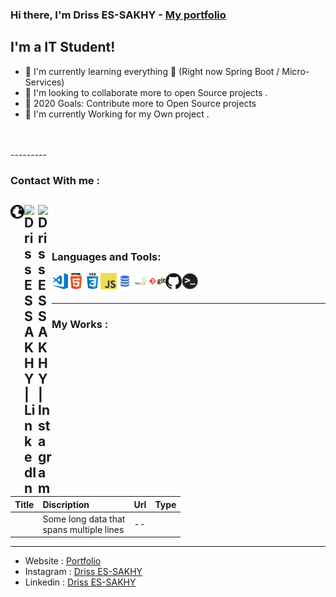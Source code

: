 ### Hi there, I'm Driss ES-SAKHY -  [My portfolio](https://drissessakhy.github.io/me/)


## I'm a IT Student! 

- 🎯 I'm currently learning everything 🤣 (Right now Spring Boot / Micro-Services)
- 🧩 I'm looking to collaborate more to open Source projects . 
- 🥅 2020 Goals: Contribute more to Open Source projects
- 📌 I'm currently Working for my Own project .
<br />
<br />
---------

### Contact With me :

 [<img align="left" alt="DrissESSAKHY.com" width="22px" src="https://raw.githubusercontent.com/iconic/open-iconic/master/svg/globe.svg" />](https://drissessakhy.github.io/me/) 
 [<img align="left" alt="DrissESSAKHY | LinkedIn" width="22px" src="https://cdn.jsdelivr.net/npm/simple-icons@v3/icons/linkedin.svg" />](https://www.linkedin.com/in/driss-es-sakhy-5b831b13b/) 
[<img align="left" alt="DrissESSAKHY | Instagram" width="22px" src="https://cdn.jsdelivr.net/npm/simple-icons@v3/icons/instagram.svg" />](https://www.instagram.com/driss_es_sakhy/)
<br />
<br />
---------

### Languages and Tools:

 <img align="left" alt="Visual Studio Code" width="26px" src="https://raw.githubusercontent.com/github/explore/80688e429a7d4ef2fca1e82350fe8e3517d3494d/topics/visual-studio-code/visual-studio-code.png" /> 
 <img align="left" alt="HTML5" width="26px" src="https://raw.githubusercontent.com/github/explore/80688e429a7d4ef2fca1e82350fe8e3517d3494d/topics/html/html.png" />   
 <img align="left" alt="CSS3" width="26px" src="https://raw.githubusercontent.com/github/explore/80688e429a7d4ef2fca1e82350fe8e3517d3494d/topics/css/css.png" /> 
 
 <img align="left" alt="JavaScript" width="26px" src="https://raw.githubusercontent.com/github/explore/80688e429a7d4ef2fca1e82350fe8e3517d3494d/topics/javascript/javascript.png" /> 
   
 <img align="left" alt="SQL" width="26px" src="https://raw.githubusercontent.com/github/explore/80688e429a7d4ef2fca1e82350fe8e3517d3494d/topics/sql/sql.png" />   
 <img align="left" alt="MySQL" width="26px" src="https://raw.githubusercontent.com/github/explore/80688e429a7d4ef2fca1e82350fe8e3517d3494d/topics/mysql/mysql.png" />   
 
 <img align="left" alt="Git" width="26px" src="https://raw.githubusercontent.com/github/explore/80688e429a7d4ef2fca1e82350fe8e3517d3494d/topics/git/git.png" /> 
 <img align="left" alt="GitHub" width="26px" src="https://raw.githubusercontent.com/github/explore/78df643247d429f6cc873026c0622819ad797942/topics/github/github.png" /> 
 <img align="left" alt="HTML5" width="26px" src="https://raw.githubusercontent.com/github/explore/80688e429a7d4ef2fca1e82350fe8e3517d3494d/topics/terminal/terminal.png" /> 

<br />
<br />

-------

### My Works :

| Title  | Discription | Url | Type |
| :-:  | :-- |:--|:--|
|      | Some long data that <br /> spans multiple lines |--||


-------

* Website : [Portfolio](https://drissessakhy.github.io/me/)
* Instagram : [Driss ES-SAKHY ](https://www.instagram.com/driss_es_sakhy/)
 * Linkedin : [Driss ES-SAKHY](https://www.linkedin.com/in/driss-es-sakhy-5b831b13b/)


